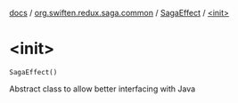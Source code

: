 [docs](../../index.md) / [org.swiften.redux.saga.common](../index.md) / [SagaEffect](index.md) / [&lt;init&gt;](./-init-.md)

# &lt;init&gt;

`SagaEffect()`

Abstract class to allow better interfacing with Java

